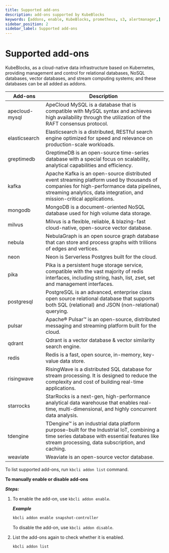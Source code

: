 ```yaml
---
title: Supported add-ons 
description: add-ons supported by KubeBlocks
keywords: [addons, enable, KubeBlocks, prometheus, s3, alertmanager,]
sidebar_position: 2
sidebar_label: Supported add-ons 
---
```


# Supported add-ons

KubeBlocks, as a cloud-native data infrastructure based on Kubernetes, providing management and control for relational databases, NoSQL databases, vector databases, and stream computing systems; and these databases can be all added as addons.

| Add-ons        | Description                                                                                                                                                                                                       |
|----------------|-------------------------------------------------------------------------------------------------------------------------------------------------------------------------------------------------------------------|
| apecloud-mysql | ApeCloud MySQL is a database that is compatible with MySQL syntax and achieves high availability through the utilization of the RAFT consensus protocol.                                                          |
| elasticsearch | Elasticsearch is a distributed, RESTful search engine optimized for speed and relevance on production-scale workloads. |
| greptimedb | GreptimeDB is an open-source time-series database with a special focus on scalability, analytical capabilities and efficiency. |
| kafka          | Apache Kafka is an open-source distributed event streaming platform used by thousands of companies for high-performance data pipelines, streaming analytics, data integration, and mission-critical applications. |
| mongodb        | MongoDB is a document-oriented NoSQL database used for high volume data storage.                                                                                                                                  |
| milvus         | Milvus is a flexible, reliable, & blazing-fast cloud-native, open-source vector database.                                                                                                                         |
| nebula         | NebulaGraph is an open source graph database that can store and process graphs with trillions of edges and vertices.                                                                                              |
| neon | Neon is Serverless Postgres built for the cloud. |
| pika | Pika is a persistent huge storage service, compatible with the vast majority of redis interfaces, including string, hash, list, zset, set and management interfaces. |
| postgresql     | PostgreSQL is an advanced, enterprise class open source relational database that supports both SQL (relational) and JSON (non-relational) querying.                                                            |
| pulsar | Apache® Pulsar™ is an open-source, distributed messaging and streaming platform built for the cloud. |
| qdrant         | Qdrant is a vector database & vector similarity search engine.                                                                                                                                                    |
| redis          | Redis is a fast, open source, in-memory, key-value data store.                                                                                                                                                    |
| risingwave | RisingWave is a distributed SQL database for stream processing. It is designed to reduce the complexity and cost of building real-time applications. |
| starrocks | StarRocks is a next-gen, high-performance analytical data warehouse that enables real-time, multi-dimensional, and highly concurrent data analysis. |
| tdengine       | TDengine™ is an industrial data platform purpose-built for the Industrial IoT, combining a time series database with essential features like stream processing, data subscription, and caching.                  |
| weaviate       | Weaviate is an open-source vector database.                                                                                                                                                                       |

To list supported add-ons, run `kbcli addon list` command.

**To manually enable or disable add-ons**

***Steps:***

1. To enable the add-on, use `kbcli addon enable`.

   ***Example***

   ```bash
   kbcli addon enable snapshot-controller
   ```

   To disable the add-on, use `kbcli addon disable`.

2. List the add-ons again to check whether it is enabled.

   ```bash
   kbcli addon list
   ```
